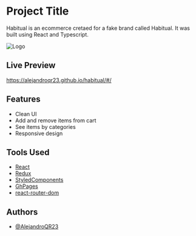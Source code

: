 # Project Title

Habitual is an ecommerce cretaed for a fake brand called Habitual. It was built using React and Typescript.

![Logo](https://firebasestorage.googleapis.com/v0/b/habitual-qr23.appspot.com/o/Primary.png?alt=media&token=82fba025-aba1-456d-9f85-d93945c8f861)

## Live Preview

https://alejandroqr23.github.io/habitual/#/

## Features

- Clean UI
- Add and remove items from cart
- See items by categories
- Responsive design

## Tools Used

- [React](https://reactjs.org/)
- [Redux](https://react-redux.js.org/)
- [StyledComponents](https://styled-components.com/)
- [GhPages](https://github.com/tschaub/gh-pages)
- [react-router-dom](https://reactrouter.com/web/guides/quick-start)

## Authors

- [@AlejandroQR23](https://github.com/AlejandroQR23)
